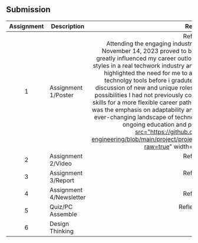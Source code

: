 ## Submission
| Assignment | Description  | Reflection |
| :-----: |  ------ | :-----: | 
| 1 | Assignment 1/Poster | Reflection 1 <br>Attending the engaging industry talk hosted by Clarity Techwork on November 14, 2023 proved to be an eye-opening experience that has greatly influenced my career outlook. The talk's main focus on the worklife styles in a real techwork industry and the overview of ICT job in the company highlighted the need for me to align my skills with these software and technolgy tools before i graduted from the university.Delving into the discussion of new and unique roles within the tech field opened my mind to possibilities I had not previously considered, urging me to acquire additional skills for a more flexible career path. What particularly struck a chord with me was the emphasis on adaptability and continuous learning. Understanding the ever-changing landscape of technology, I am now inspired to invest more in ongoing education and professional development. <a href="https:// github.com/miqbaltariq/SECP1513/tree/main/SECP1513-04/TechLe/CHANG%20WEI%20LAM/Assignment%201" > <img src="https://github.com/drshahizan/software-engineering/blob/main/project/project/sec01/curiousity/img/document1.png?raw=true" width="24px" height="24px"| 
| 2 | Assignment 2/Video | Reflection 2 <br> 111 <br> | 
| 3 | Assignment 3/Report | Reflection 3 <br> 111 | 
| 4 | Assignment 4/Newsletter | Reflection 4 <br>|
| 5 | Quiz/PC Assemble | Reflection Quiz <br> 111|
| 6 | Design Thinking  |111 |

